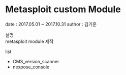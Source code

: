 # Metasploit custom Module

date : 2017.05.01 ~ 2017.10.31
author : 김기훈  

설명  
  metasploit module 제작

list
 - CMS_version_scanner
 - nexpose_console

